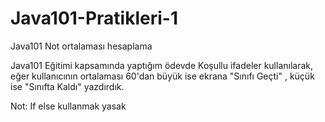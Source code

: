 # Java101-Pratikleri-1
Java101 Not ortalaması hesaplama

Java101 Eğitimi kapsamında yaptığım ödevde 
Koşullu ifadeler kullanılarak, eğer kullanıcının ortalaması 60'dan büyük ise ekrana "Sınıfı Geçti" , küçük ise "Sınıfta Kaldı" yazdırdık.

Not: If else kullanmak yasak
